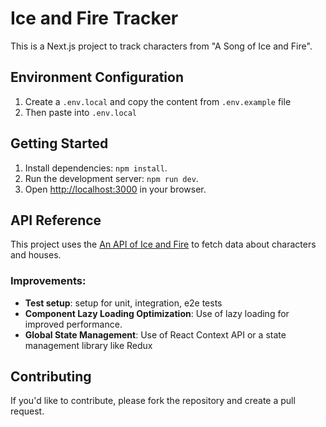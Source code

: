 # Ice and Fire Tracker

This is a Next.js project to track characters from "A Song of Ice and Fire".

## Environment Configuration

1. Create a `.env.local` and copy the content from `.env.example` file
2. Then paste into `.env.local`

## Getting Started

1. Install dependencies: `npm install`.
2. Run the development server: `npm run dev`.
3. Open [http://localhost:3000](http://localhost:3000) in your browser.

## API Reference

This project uses the [An API of Ice and Fire](https://anapioficeandfire.com/api) to fetch data about characters and houses.

### Improvements:

- **Test setup**: setup for unit, integration, e2e tests
- **Component Lazy Loading Optimization**: Use of lazy loading for improved performance.
- **Global State Management**: Use of React Context API or a state management library like Redux

## Contributing

If you'd like to contribute, please fork the repository and create a pull request.
